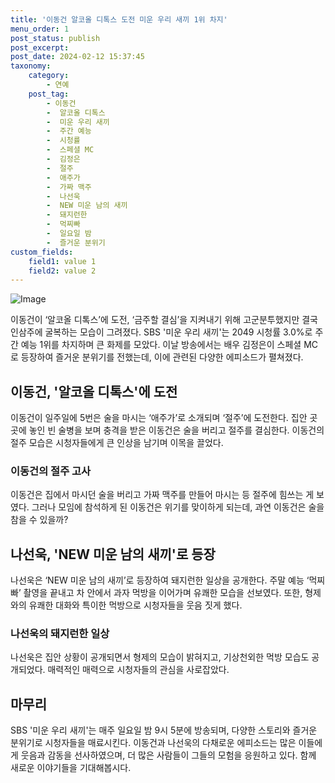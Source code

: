 ```yaml
---
title: '이동건 알코올 디톡스 도전 미운 우리 새끼 1위 차지'
menu_order: 1
post_status: publish
post_excerpt: 
post_date: 2024-02-12 15:37:45
taxonomy:
    category:
        - 연예
    post_tag:
        - 이동건
        -  알코올 디톡스
        -  미운 우리 새끼
        -  주간 예능
        -  시청률
        -  스페셜 MC
        -  김정은
        -  절주
        -  애주가
        -  가짜 맥주
        -  나선욱
        -  NEW 미운 남의 새끼
        -  돼지런한
        -  먹찌빠
        -  일요일 밤
        -  즐거운 분위기
custom_fields:
    field1: value 1
    field2: value 2
---
```


![Image](https://ssl.pstatic.net/mimgnews/image/112/2024/02/12/202402120827376207446_20240212083047_01_20240212083501205.jpg?type=w540)

이동건이 ‘알코올 디톡스’에 도전, ‘금주할 결심’을 지켜내기 위해 고군분투했지만 결국 인삼주에 굴복하는 모습이 그려졌다. SBS '미운 우리 새끼'는 2049 시청률 3.0%로 주간 예능 1위를 차지하며 큰 화제를 모았다. 이날 방송에서는 배우 김정은이 스페셜 MC로 등장하여 즐거운 분위기를 전했는데, 이에 관련된 다양한 에피소드가 펼쳐졌다.
## 이동건, '알코올 디톡스'에 도전
이동건이 일주일에 5번은 술을 마시는 ‘애주가’로 소개되며 ‘절주’에 도전한다. 집안 곳곳에 놓인 빈 술병을 보며 충격을 받은 이동건은 술을 버리고 절주를 결심한다. 이동건의 절주 모습은 시청자들에게 큰 인상을 남기며 이목을 끌었다.
### 이동건의 절주 고사
이동건은 집에서 마시던 술을 버리고 가짜 맥주를 만들어 마시는 등 절주에 힘쓰는 게 보였다. 그러나 모임에 참석하게 된 이동건은 위기를 맞이하게 되는데, 과연 이동건은 술을 참을 수 있을까?
## 나선욱, 'NEW 미운 남의 새끼'로 등장
나선욱은 ‘NEW 미운 남의 새끼’로 등장하여 돼지런한 일상을 공개한다. 주말 예능 ‘먹찌빠’ 촬영을 끝내고 차 안에서 과자 먹방을 이어가며 유쾌한 모습을 선보였다. 또한, 형제와의 유쾌한 대화와 특이한 먹방으로 시청자들을 웃음 짓게 했다.
### 나선욱의 돼지런한 일상
나선욱은 집안 상황이 공개되면서 형제의 모습이 밝혀지고, 기상천외한 먹방 모습도 공개되었다. 매력적인 매력으로 시청자들의 관심을 사로잡았다.
## 마무리
SBS '미운 우리 새끼'는 매주 일요일 밤 9시 5분에 방송되며, 다양한 스토리와 즐거운 분위기로 시청자들을 매료시킨다. 이동건과 나선욱의 다채로운 에피소드는 많은 이들에게 웃음과 감동을 선사하였으며, 더 많은 사람들이 그들의 모험을 응원하고 있다. 함께 새로운 이야기들을 기대해봅시다.

